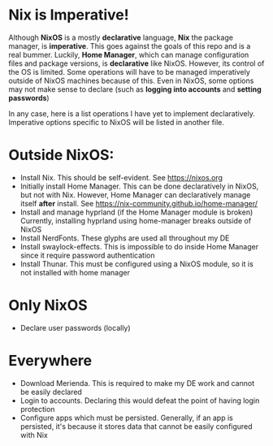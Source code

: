 # Nix is Imperative!

Although __NixOS__ is a mostly __declarative__ language, __Nix__ the package manager, is __imperative__. This goes against the goals of this repo and is a real bummer. Luckily, __Home Manager__, which can manage configuration files and package versions, is __declarative__ like NixOS. However, its control of the OS is limited. Some operations will have to be managed imperatively outside of NixOS machines because of this. Even in NixOS, some options may not make sense to declare (such as __logging into accounts__ and __setting passwords__)

In any case, here is a list operations I have yet to implement declaratively. Imperative options specific to NixOS will be listed in another file.

# Outside NixOS:
 - Install Nix. This should be self-evident. See https://nixos.org
 - Initially install Home Manager. This can be done declaratively in NixOS, but not with Nix. However, Home Manager can declaratively manage itself __after__ install. See https://nix-community.github.io/home-manager/
 - Install and manage hyprland (if the Home Manager module is broken) Currently, installing hyprland using home-manager breaks outside of NixOS
 - Install NerdFonts. These glyphs are used all throughout my DE
 - Install swaylock-effects. This is impossible to do inside Home Manager since it require password authentication
 - Install Thunar. This must be configured using a NixOS module, so it is not installed with home manager

# Only NixOS
 - Declare user passwords (locally)

# Everywhere
 - Download Merienda. This is required to make my DE work and cannot be easily declared
 - Login to accounts. Declaring this would defeat the point of having login protection
 - Configure apps which must be persisted. Generally, if an app is persisted, it's because it stores data that cannot be easily configured with Nix

